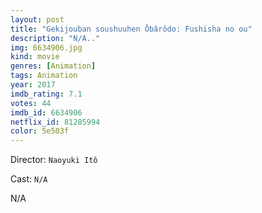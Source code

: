 ```yaml
---
layout: post
title: "Gekijouban soushuuhen Ôbârôdo: Fushisha no ou"
description: "N/A.."
img: 6634906.jpg
kind: movie
genres: [Animation]
tags: Animation 
year: 2017
imdb_rating: 7.1
votes: 44
imdb_id: 6634906
netflix_id: 81285994
color: 5e503f
---
```

Director: `Naoyuki Itô`  

Cast: `N/A` 

N/A